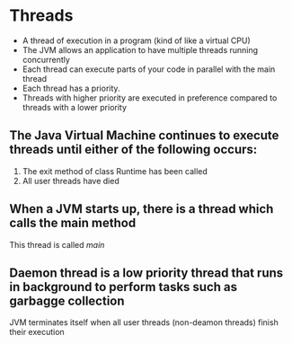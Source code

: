 # Threads
- A thread of execution in a program (kind of like a virtual CPU)
- The JVM allows an application to have multiple threads running concurrently
- Each thread can execute parts of your code in parallel with the main thread
- Each thread has a priority.
- Threads with higher priority are executed in preference compared to threads with a lower priority

## The Java Virtual Machine continues to execute threads until either of the following occurs:
1. The exit method of class Runtime has been called
2. All user threads have died

## When a JVM starts up, there is a thread which calls the main method
This thread is called *main*

## Daemon thread is a low priority thread that runs in background to perform tasks such as garbagge collection
JVM terminates itself when all user threads (non-deamon threads) finish their execution
